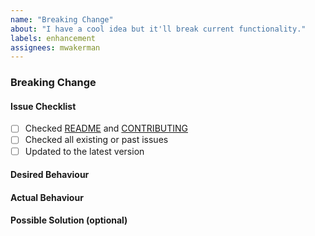 ```yaml
---
name: "Breaking Change"
about: "I have a cool idea but it'll break current functionality."
labels: enhancement
assignees: mwakerman
---
```


### Breaking Change

#### Issue Checklist
- [ ] Checked [README](README.md) and [CONTRIBUTING](CONTRIBUTING.md)
- [ ] Checked all existing or past issues
- [ ] Updated to the latest version

#### Desired Behaviour
<!--- Tell us what you would like to happen -->

#### Actual Behaviour
<!--- Tell us what happens instead of the desired behavior -->

#### Possible Solution (optional)
<!--- Not obligatory, but break the changes into actionable steps. -->
